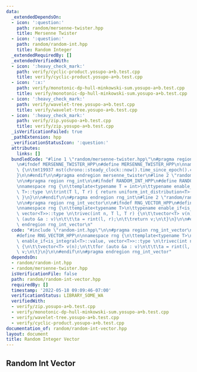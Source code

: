 ```yaml
---
data:
  _extendedDependsOn:
  - icon: ':question:'
    path: random/mersenne-twister.hpp
    title: Mersenne Twister
  - icon: ':question:'
    path: random/random-int.hpp
    title: Random Integer
  _extendedRequiredBy: []
  _extendedVerifiedWith:
  - icon: ':heavy_check_mark:'
    path: verify/cyclic-product.yosupo-a+b.test.cpp
    title: verify/cyclic-product.yosupo-a+b.test.cpp
  - icon: ':x:'
    path: verify/monotonic-dp-hull-minkowski-sum.yosupo-a+b.test.cpp
    title: verify/monotonic-dp-hull-minkowski-sum.yosupo-a+b.test.cpp
  - icon: ':heavy_check_mark:'
    path: verify/wavelet-tree.yosupo-a+b.test.cpp
    title: verify/wavelet-tree.yosupo-a+b.test.cpp
  - icon: ':heavy_check_mark:'
    path: verify/zip.yosupo-a+b.test.cpp
    title: verify/zip.yosupo-a+b.test.cpp
  _isVerificationFailed: true
  _pathExtension: hpp
  _verificationStatusIcon: ':question:'
  attributes:
    links: []
  bundledCode: "#line 1 \"random/mersenne-twister.hpp\"\n#pragma region mersenne_twister\n\
    \n#ifndef MERSENNE_TWISTER_HPP\n#define MERSENNE_TWISTER_HPP\n\nnamespace rng\
    \ {\n\tmt19937 mst(chrono::steady_clock::now().time_since_epoch().count());\n\
    }\n\n#endif\n\n#pragma endregion mersenne_twister\n#line 2 \"random/random-int.hpp\"\
    \n\n#pragma region rng_int\n\n#ifndef RANDOM_INT_HPP\n#define RANDOM_INT_HPP\n\
    \nnamespace rng {\n\ttemplate<typename T = int>\n\ttypename enable_if<is_integral<T>::value,\
    \ T>::type \n\trint(T l, T r) { return uniform_int_distribution<T>(l, r)(mst);\
    \ }\n}\n\n#endif\n\n#pragma endregion rng_int\n#line 2 \"random/random-int-vector.hpp\"\
    \n\n#pragma region rng_int_vector\n\n#ifndef RNG_VECTOR_HPP\n#define RNG_VECTOR_HPP\n\
    \nnamespace rng {\n\ttemplate<typename T>\n\ttypename enable_if<is_integral<T>::value,\
    \ vector<T>>::type \n\trivec(int n, T l, T r) {\n\t\tvector<T> v(n);\n\t\tfor\
    \ (auto &a : v)\n\t\t\ta = rint(l, r);\n\t\treturn v;\n\t}\n}\n\n#endif\n\n#pragma\
    \ endregion rng_int_vector\n"
  code: "#include \"random-int.hpp\"\n\n#pragma region rng_int_vector\n\n#ifndef RNG_VECTOR_HPP\n\
    #define RNG_VECTOR_HPP\n\nnamespace rng {\n\ttemplate<typename T>\n\ttypename\
    \ enable_if<is_integral<T>::value, vector<T>>::type \n\trivec(int n, T l, T r)\
    \ {\n\t\tvector<T> v(n);\n\t\tfor (auto &a : v)\n\t\t\ta = rint(l, r);\n\t\treturn\
    \ v;\n\t}\n}\n\n#endif\n\n#pragma endregion rng_int_vector"
  dependsOn:
  - random/random-int.hpp
  - random/mersenne-twister.hpp
  isVerificationFile: false
  path: random/random-int-vector.hpp
  requiredBy: []
  timestamp: '2022-05-18 09:09:46-07:00'
  verificationStatus: LIBRARY_SOME_WA
  verifiedWith:
  - verify/zip.yosupo-a+b.test.cpp
  - verify/monotonic-dp-hull-minkowski-sum.yosupo-a+b.test.cpp
  - verify/wavelet-tree.yosupo-a+b.test.cpp
  - verify/cyclic-product.yosupo-a+b.test.cpp
documentation_of: random/random-int-vector.hpp
layout: document
title: Random Integer Vector
---
```


## Random Int Vector